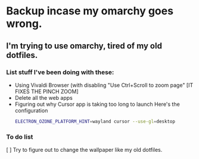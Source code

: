 # Backup incase my omarchy goes wrong.

## I'm trying to use omarchy, tired of my old dotfiles.

### List stuff I've been doing with these:
- Using Vivaldi Browser (with disabling "Use Ctrl+Scroll to zoom page" [IT FIXES THE PINCH ZOOM]
- Delete all the web apps
- Figuring out why Cursor app is taking too long to launch
  Here's the configuration
  ```bash
  ELECTRON_OZONE_PLATFORM_HINT=wayland cursor --use-gl=desktop        --enable-features=UseOzonePlatform,WaylandWindowDecorations        --ozone-platform-hint=wayland
  ```

### To do list
[ ] Try to figure out to change the wallpaper like my old dotfiles.
